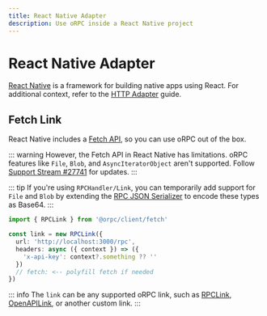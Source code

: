 ```yaml
---
title: React Native Adapter
description: Use oRPC inside a React Native project
---
```


# React Native Adapter

[React Native](https://reactnative.dev/) is a framework for building native apps using React. For additional context, refer to the [HTTP Adapter](/docs/adapters/http) guide.

## Fetch Link

React Native includes a [Fetch API](https://reactnative.dev/docs/network), so you can use oRPC out of the box.

::: warning
However, the Fetch API in React Native has limitations. oRPC features like `File`, `Blob`, and `AsyncIteratorObject` aren't supported. Follow [Support Stream #27741](https://github.com/facebook/react-native/issues/27741) for updates.
:::

::: tip
If you're using `RPCHandler/Link`, you can temporarily add support for `File` and `Blob` by extending the [RPC JSON Serializer](/docs/advanced/rpc-json-serializer#extending-native-data-types) to encode these types as Base64.
:::

```ts
import { RPCLink } from '@orpc/client/fetch'

const link = new RPCLink({
  url: 'http://localhost:3000/rpc',
  headers: async ({ context }) => ({
    'x-api-key': context?.something ?? ''
  })
  // fetch: <-- polyfill fetch if needed
})
```

::: info
The `link` can be any supported oRPC link, such as [RPCLink](/docs/client/rpc-link), [OpenAPILink](/docs/openapi/client/openapi-link), or another custom link.
:::
